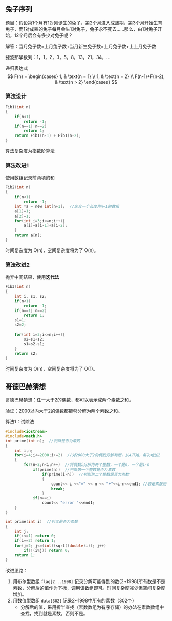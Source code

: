## 兔子序列

题目：假设第1个月有1对刚诞生的兔子，第2个月进入成熟期，第3个月开始生育兔子，而1对成熟的兔子每月会生1对兔子，兔子永不死去……那么，由1对兔子开始，12个月后会有多少对兔子呢？

解答：当月兔子数=上月兔子数+当月新生兔子数=上月兔子数+上上月兔子数

斐波那挈数列：1，1，2，3，5，8，13，21，34，…

递归表达式
$$
F(n) =
\begin{cases}
1, & \text{n = 1}  \\
1, & \text{n = 2}  \\
F(n-1)+F(n-2), & \text{n > 2}
\end{cases}
$$


### 算法设计

```c
Fib1(int n)
{
    if(n<1)
        return -1;
    if(n==1||n==2)
        return 1;
    return Fib1(n-1) + Fib1(n-2);
}
```

算法复杂度为指数阶算法



### 算法改进1

使用数组记录前两项的和

```c
Fib2(int n)
{
    if(n<1)
        return -1;
    int *a = new int[n+1];  //定义一个长度为n+1的数组
    a[1]=1;
    a[2]=1;
    for(int i=3;i<=n;i++){
        a[i]=a[i-1]+a[i-2];
    }
    return a[n];
}
```

时间复杂度为 O(n)，空间复杂度将为了 O(n)。



### 算法改进2

抛弃中间结果，使用**迭代法**

```c
Fib3(int n)
{
    int i, s1, s2;
    if(n<1)
        return -1;
    if(n==1||n==2)
        return 1;
    s1=1;
    s2=2;
    
    for(int i=3;i<=n;i++){
        s2=s1+s2;
        s1=s2-s1;
    }
    return s2;
}
```

时间复杂度为 O(n)，空间复杂度将为了 O(1)。



## 哥德巴赫猜想

哥德巴赫猜想：任一大于2的偶数，都可以表示成两个素数之和。

验证：2000以内大于2的偶数都能够分解为两个素数之和。

算法1：试除法

```c
#include<iostream>
#include<math.h>
int prime(int n);  //判断是否为素数
{
    int i,n;
    for(i=4;i<=2000;i+=2)  //对2000大于2的偶数分解判断，从4开始，每次增加2
    {
        for(n=2;n<i;n++)  //将偶数i分解为两个整数，一个是n，一个是i-n
            if(prime(n))  //判断第一个整数是否为素数
                if(prime(i-n))  //判断第二个整数是否为素数
                {
                    count<< i <<"=" << n << "+"<<i-n<<end1; //若是素数则输出
                    break;
                }
            if(n==i)
                count<< "error "<<end1;
    }
}

int prime(int i)  //判读是否为素数
{
    int j;
    if(i<=1) return 0;
    if(i==2) return 1;
    for(j=2; j<=(int)(sqrt((double)i)); j++)
        if(!(i%j)) return 0;
    return 1;
}
```

改进思路：

1. 用布尔型数组 `flag[2...1998]` 记录分解可能得到的数(2~1998)所有数是不是素数，分解后的值作为下标，调用该数组即可。时间复杂度减少但空间复杂度增加。
2. 用数值型数组 `data[302]` 记录2~1998中所有的素数（302个）
   * 分解后的值，采用折半查找（素数数组为有序存储）的办法在素数数组中查找，找到就是素数，否则不是。